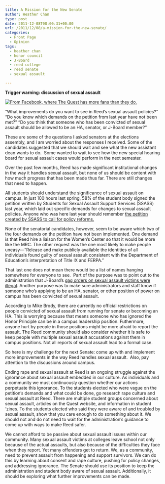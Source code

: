 ```yaml
---
title: A Mission for the New Senate
author: Heather Chan
type: post
date: 2011-12-08T08:00:31+00:00
url: /2011/12/08/a-mission-for-the-new-senate/
categories:
  - Front Page
  - Opinion
tags:
  - heather chan
  - honor council
  - J-Board
  - reed college
  - reed senate
  - sexual assault

---
```

**Trigger warning: discussion of sexual assault**

[<img class="alignright size-full wp-image-1116" title="senate" src="https://i0.wp.com/www.reedquest.org/wp-content/uploads/2011/12/set.jpeg?resize=180%2C147" alt="From Facebook, where The Quest has more fans than they do." data-recalc-dims="1" />][1]

“What improvements do you want to see in Reed’s sexual assault policies?” “Do you know which demands on the petition from last year have not been met?” “Do you think that someone who has been convicted of sexual assault should be allowed to be an HA, senator, or J-Board member?”

These are some of the questions I asked senators at the elections assembly, and I am worried about the responses I received. Some of the candidates suggested that we should wait and see what the new assistant dean wants to do.  Some wanted to wait to see how the new special hearing board for sexual assault cases would perform in the next semester.

Over the past few months, Reed has made significant institutional changes in the way it handles sexual assault, but none of us should be content with how much progress that has been made thus far. There are still changes that need to happen.

All students should understand the significance of sexual assault on campus. In just 100 hours last spring, 58% of the student body signed the petition written by Students for Sexual Assault Support Services (SSASS) last year, which laid out specific demands for changes to sexual assault policies. Anyone who was here last year should remember [the petition created by SSASS to call for policy reforms.][2]

None of the senatorial candidates, however, seem to be aware which two of the four demands on the petition have not been implemented. One demand is that Reed hire a liaison for the Women’s Center so that it would be more like the MRC. The other request was the one most likely to make people uneasy—“Release and make publicly available the identities of all individuals found guilty of sexual assault consistent with the Department of Education’s interpretation of Title IX and FERPA.”

That last one does not mean there would be a list of names hanging somewhere for everyone to see.  Part of the purpose was to point out to the administration that J-Board’s [gag orders on sexual assault victims were illegal][3]. Another purpose was to make sure administrators and staff know if someone who’s applying to be an HA, senator, or other position of power on campus has been convicted of sexual assault.

According to Mike Brody, there are currently no official restrictions on people convicted of sexual assault from running for senate or becoming an HA. This is worrying because that means someone who has ignored the Honor Principle can be in a campus leadership position. Futhermore, anyone hurt by people in those positions might be more afraid to report the assault. The Reed community should also consider whether it is safe to keep people with multiple sexual assault accusations against them in campus positions. Not all reports of sexual assault lead to a formal case.

So here is my challenge for the next Senate: come up with and implement more improvements in the way Reed handles sexual assault.  Also, pay attention to the discussions around campus.

Ending rape and sexual assault at Reed is an ongoing struggle against the ignorance about sexual assault embedded in our culture. As individuals and a community we must continuously question whether our actions perpetuate this ignorance. To the students elected who were vague on the petition’s demands and what could be done, go research rape culture and sexual assault at Reed. There are multiple student groups concerned about sexual assault, articles on the Quest website, and information in student ‘zines. To the students elected who said they were aware of and troubled by sexual assault, show that you care enough to do something about it. We should not and do not need to wait for the administration’s guidance to come up with ways to make Reed safer.

We cannot afford to be passive about sexual assault issues within our community. Many sexual assault victims at colleges leave school not only because of the actual assaults, but also because of the difficulties they face when they report. Yet many offenders get to return. We, as a community, need to prevent assault from happening and support survivors. We can do this by learning about consent and rape culture, pushing for policy changes, and addressing ignorance. The Senate should use its position to keep the administration and student body aware of sexual assault. Additionally, it should be exploring what further improvements can be made.

 [1]: https://i0.wp.com/www.reedquest.org/wp-content/uploads/2011/12/set.jpeg
 [2]: http://www.reedquest.org/2011/04/notice-from-ssass/
 [3]: http://www.reedquest.org/2011/04/diver-responds-to-calls-for-sexual-assault-policy-reform/